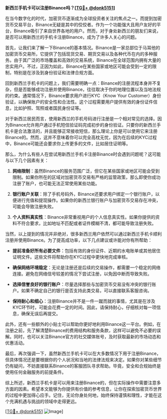 **新西兰手机卡可以注册Binance吗？[[TG💪+ @donk5151](https://t.me/s/donk5151)]**

在当今数字化的时代，加密货币逐渐成为全球投资者关注的焦点之一。而提到加密货币交易平台，Binance无疑是其中的佼佼者。作为一个功能强大且用户友好的平台，Binance吸引了来自世界各地的用户。然而，对于身处新西兰的朋友们来说，是否可以用新西兰的手机卡注册Binance，成为了许多人关心的问题。

首先，让我们来了解一下Binance的基本情况。Binance是一家总部位于马耳他的加密货币交易所，它提供了包括现货交易、期货交易以及各种代币在内的多种服务。由于其广泛的市场覆盖和高效的交易系统，Binance在全球范围内拥有大量的忠实用户。不过，正因为如此，Binance在某些国家或地区可能会受到一定的限制，特别是在涉及到身份验证和法律合规方面。

回到新西兰手机卡的问题上，我们需要明确一点：Binance的注册流程本身并不复杂，但是否能够成功注册并使用Binance，往往取决于你的地理位置以及当地法规的约束。通常情况下，Binance要求用户进行KYC（Know Your Customer）身份验证，以确保账户的安全性和合法性。这个过程需要用户提供有效的身份证件信息，比如护照、驾照或者国民身份证等。

对于新西兰居民而言，使用新西兰的手机号码进行注册是一个相对常见的选择。因为Binance允许用户通过手机短信验证码完成初步的身份验证。只要你的新西兰手机卡是合法激活的，并且能够正常接收短信，那么理论上你是可以使用它来注册Binance的。然而，这并不意味着你可以完全高枕无忧，因为在后续的KYC过程中，Binance可能还会要求你上传更多的文件，比如居住证明等。

那么，为什么有些人在尝试用新西兰手机卡注册Binance时会遇到问题呢？这可能与以下几个因素有关：

1. **网络限制**：虽然Binance的服务范围广泛，但它在某些国家或地区可能会受到限制。如果你所在的区域对加密货币交易有严格的监管政策，那么即使你成功注册了账户，也可能无法正常使用某些功能。
   
2. **银行账户关联**：除了手机号码外，Binance还要求用户绑定一个银行账户，以便进行充值和提现操作。如果你的新西兰银行账户与加密货币交易存在冲突，可能会导致注册失败。

3. **个人资料真实性**：Binance非常重视用户的个人信息真实性。如果你提供的资料不符合要求，比如地址不匹配或者证件模糊不清，都可能导致注册失败。

当然，以上提到的情况并非绝对，很多新西兰用户依然可以通过新西兰手机卡顺利注册并使用Binance。为了提高成功率，以下几点建议或许能对你有所帮助：

- **提前准备好所有必要文件**：包括有效的身份证件、近期的水电账单或其他居住证明文件。这些文件将帮助你在KYC过程中更快地完成审核。
  
- **确保网络环境稳定**：无论是注册还是后续的交易操作，都需要一个稳定的网络连接。避免在网络信号较差的情况下尝试注册，以免因中断而导致失败。

- **选择信誉良好的银行账户**：尽量选择那些与加密货币交易没有冲突的银行账户。如果不确定自己的银行是否支持此类交易，可以直接联系客服咨询。

- **保持耐心和细心**：注册Binance并不是一件一蹴而就的事情，尤其是在涉及KYC环节时，可能会花费一定的时间。因此，请保持耐心，仔细核对每一项信息，确保无误后再提交。

此外，还有一些额外的小贴士可以帮助你更好地利用Binance这一平台。例如，在注册之前，先了解清楚Binance的费用结构和服务条款，这样可以避免不必要的误解。同时，也可以关注Binance官方的社交媒体账号，及时获取最新的市场动态和优惠活动。

最后，再次强调一下，虽然新西兰手机卡可以在大多数情况下用于注册Binance，但具体情况还是要根据你的个人状况和当地的法律法规来决定。如果你对某些细节仍有疑问，不妨直接联系Binance的客服团队寻求帮助。毕竟，安全和合规始终是使用任何金融服务的前提条件。

综上所述，新西兰手机卡是可以用来注册Binance的，但在实际操作中需要注意多方面的因素。希望本文能够为你提供有价值的参考信息，让你在探索加密货币世界的过程中更加得心应手。记住，无论你身处何地，始终保持谨慎和理性，才能在这个充满机遇与挑战的领域中走得更远。

[[TG💪+ @donk5151](https://t.me/s/donk5151) ![Image](https://i.postimg.cc/rwNCRYN7/Snipaste-2025-04-30-17-27-05.png)]